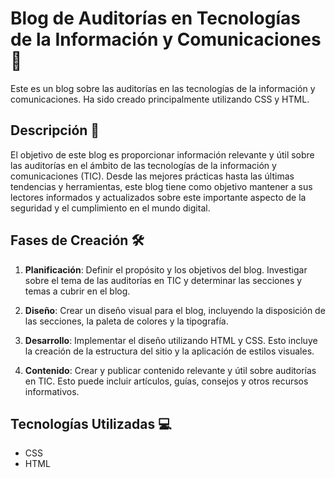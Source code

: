 # Blog de Auditorías en Tecnologías de la Información y Comunicaciones 🚀

Este es un blog sobre las auditorías en las tecnologías de la información y comunicaciones. Ha sido creado principalmente utilizando CSS y HTML.

## Descripción 📝

El objetivo de este blog es proporcionar información relevante y útil sobre las auditorías en el ámbito de las tecnologías de la información y comunicaciones (TIC). Desde las mejores prácticas hasta las últimas tendencias y herramientas, este blog tiene como objetivo mantener a sus lectores informados y actualizados sobre este importante aspecto de la seguridad y el cumplimiento en el mundo digital.

## Fases de Creación 🛠️

1. **Planificación**: Definir el propósito y los objetivos del blog. Investigar sobre el tema de las auditorías en TIC y determinar las secciones y temas a cubrir en el blog.

2. **Diseño**: Crear un diseño visual para el blog, incluyendo la disposición de las secciones, la paleta de colores y la tipografía. 

3. **Desarrollo**: Implementar el diseño utilizando HTML y CSS. Esto incluye la creación de la estructura del sitio y la aplicación de estilos visuales.

4. **Contenido**: Crear y publicar contenido relevante y útil sobre auditorías en TIC. Esto puede incluir artículos, guías, consejos y otros recursos informativos.


## Tecnologías Utilizadas 💻

- CSS
- HTML
